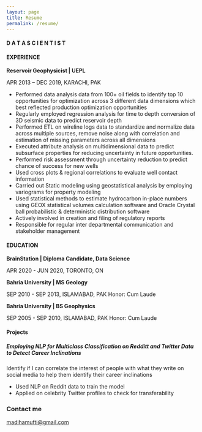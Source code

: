 ```yaml
---
layout: page
title: Resume
permalink: /resume/
---
```


#### D A T A   S C I E N T I S T
#### EXPERIENCE 

**Reservoir Geophysicist  |  UEPL**

APR 2013 – DEC 2019, KARACHI, PAK
- Performed data analysis data from 100+ oil fields to identify top 10 opportunities for optimization across 3 different data dimensions which best reflected production optimization opportunities 
- Regularly employed regression analysis for time to depth conversion of 3D seismic data to predict reservoir depth
- Performed ETL on wireline logs data to standardize and normalize data across multiple sources, remove noise along with correlation and estimation of missing parameters across all dimensions
- Executed attribute analysis on multidimensional data to predict subsurface properties for reducing uncertainty in future opportunities.
- Performed risk assessment through uncertainty reduction to predict chance of success for new wells
- Used cross plots & regional correlations to evaluate well contact information
- Carried out Static modeling using geostatistical analysis by employing variograms for property modeling
- Used statistical methods to estimate hydrocarbon in-place numbers  using GEOX statistical volumes calculation software and Oracle Crystal ball probabilistic & deterministic distribution software
- Actively involved in creation and filing of regulatory reports
- Responsible for regular inter departmental communication and stakeholder management 
#### EDUCATION

**BrainStation  |  Diploma Candidate, Data Science**

APR 2020 - JUN 2020, TORONTO, ON

**Bahria University  |  MS Geology** 

SEP  2010 - SEP 2013, ISLAMABAD, PAK
Honor: Cum Laude

**Bahria University |  BS Geophysics**

SEP  2005 - SEP 2010, ISLAMABAD, PAK
Honor: Cum Laude

#### Projects
##### Employing NLP for Multiclass Classification on Redditt and Twitter Data to Detect Career Inclinations 

Identify if I can correlate the interest of people with what they write on social media to help them identify their career inclinations

- Used NLP on Reddit data to train the model
- Applied on celebrity Twitter profiles to check for transferability

### Contact me

[madihamufti@gmail.com](mailto:madihamufti@gmail.com)
